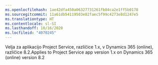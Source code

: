 ```yaml
---
ms.openlocfilehash: 1ae42dfa450a06327731261fb84ca2e1ff5b0178
ms.sourcegitcommit: 11a61db54119503e82faec5f99c4273e8d1247e5
ms.translationtype: HT
ms.contentlocale: sl-SI
ms.lasthandoff: 10/16/2020
ms.locfileid: "4070245"
---
```

<span data-ttu-id="d38f6-101">Velja za aplikacijo Project Service, različice 1.x, v Dynamics 365 (online), različice 8.2.</span><span class="sxs-lookup"><span data-stu-id="d38f6-101">Applies to Project Service app version 1.x on Dynamics 365 (online) version 8.2</span></span>


